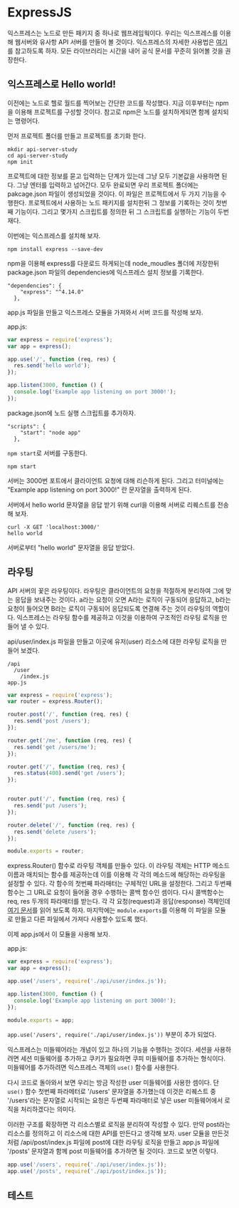 ExpressJS
=========

익스프레스는 노드로 만든 패키지 중 하나로 웹프레임웍이다. 우리는 익스프레스를 이용해 웹서버와 유사항 API 서버를 만들어 볼 것이다. 익스프레스의 자세한 사용법은 [여기](http://expressjs.com/ko/)를 참고하도록 하자. 모든 라이브러리는 시간을 내어 공식 문서를 꾸준히 읽어볼 것을 권장한다. 


## 익스프레스로 Hello world!

이전에는 노드로 헬로 월드를 찍어보는 간단한 코드를 작성했다. 지금 이후부터는 npm을 이용해 프로젝트를 구성할 것이다. 참고로 npm은 노드를 설치하게되면 함께 설치되는 명령어다. 

먼저 프로젝트 폴더를 만들고 프로젝트를 초기화 한다.

```
mkdir api-server-study 
cd api-server-study
npm init
```

프로젝트에 대한 정보를 묻고 입력하는 단계가 있는데 그냥 모두 기본값을 사용하면 된다. 그냥 엔터를 입력하고 넘어간다. 모두 완료되면 우리 프로젝트 폴더에는 pakcage.json 파일이 생성되었을 것이다. 이 파일은 프로젝트에서 두 가지 기능을 수행한다. 프로젝트에서 사용하는 노드 패키지를 설치한뒤 그 정보를 기록하는 것이 첫번째 기능이다. 그리고 몇가지 스크립트를 정의한 뒤 그 스크립트를 실행하는 기능이 두번재다.

이번에는 익스프레스를 설치해 보자.

```
npm install express --save-dev
```

npm을 이용해 express를 다운로드 하게되는데 node_moudles 폴더에 저장한뒤 package.json 파일의 dependencies에 익스프레스 설치 정보를 기록한다. 

```
"dependencies": {
    "express": "^4.14.0"
  },
```

app.js 파일을 만들고 익스프레스 모듈을 가져와서 서버 코드를 작성해 보자.

app.js:

```javascript
var express = require('express');
var app = express();

app.use('/', function (req, res) {
  res.send('hello world');
});

app.listen(3000, function () {
  console.log('Example app listening on port 3000!');
});
```

package.json에 노드 실행 스크립트를 추가하자.

```
"scripts": {
    "start": "node app"
  },
```

`npm start`로 서버를 구동한다.

```
npm start
```

서버는 3000번 포트에서 클라이언트 요청에 대해 리슨하게 된다. 그리고 터미널에는 "Example app listening on port 3000!" 란 문자열을 출력하게 된다. 

서버에서 hello world 문자열을 응답 받기 위해 curl을 이용해 서버로 리퀘스트를 전송해 보자.

```
curl -X GET 'localhost:3000/'
hello world
```

서버로부터 "hello world" 문자열을 응답 받았다. 


## 라우팅 

API 서버의 꽃은 라우팅이다. 라우팅은 클라이언트의 요청을 적절하게 분리하여 그에 맞는 응답을 보내주는 것이다. a라는 요청이 오면 A라는 로직이 구동되어 응답하고, b라는 요청이 들어오면 B라는 로직이 구동되어 응답되도록 연결해 주는 것이 라우팅의 역할이다. 익스프레스는 라우팅 함수를 제공하고 이것을 이용하여 구조적인 라우팅 로직을 만들어 낼 수 있다.

api/user/index.js 파일을 만들고 이곳에 유저(user) 리소스에 대한 라우팅 로직을 만들어 보겠다.
 
```
/api
  /user
    /index.js
app.js
```

```javascript
var express = require('express');
var router = express.Router();

router.post('/', function (req, res) {
  res.send('post /users');
});

router.get('/me', function (req, res) {
  res.send('get /users/me');
});

router.get('/', function (req, res) {
  res.status(400).send('get /users');
});


router.put('/', function (req, res) {
  res.send('put /users');
});

router.delete('/', function (req, res) {
  res.send('delete /users');
});

module.exports = router;
```

express.Router() 함수로 라우팅 객체를 만들수 있다. 이 라우팅 객체는 HTTP 메소드 이름과 매치되는 함수를 제공하는데 이를 이용해 각 각의 메소드에 해당하는 라우팅을 설정할 수 있다. 각 함수의 첫번째 파라매터는 구체적인 URL을 설정한다. 그리고 두번째 함수는 그 URL로 요청이 들어올 경우 수행하는 콜백 함수인 셈이다. 다시 콜백함수는 req, res 두개의 파라매터를 받는다. 각 각 요청(request)과 응답(response) 객체인데 [여기 문서](http://expressjs.com/ko/4x/api.html#req)를 읽어 보도록 하자. 마지막에는 `module.exports`를 이용해 이 파일을 모듈로 만들고 다른 파일에서 가져다 사용할수 있도록 했다.
 
 이제 app.js에서 이 모듈을 사용해 보자.
 
app.js:

```javascript
var express = require('express');
var app = express();

app.use('/users', require('./api/user/index.js'));

app.listen(3000, function () {
  console.log('Example app listening on port 3000!');
});

module.exports = app;
```

`app.use('/users', require('./api/user/index.js'))` 부분이 추가 되었다. 

익스프레스는 미들웨어라는 개념이 있고 하나의 기능을 수행하는 것이다. 세션을 사용하려면 세션 미들웨어를 추가하고 쿠키가 필요하면 쿠피 미들웨어를 추가하는 형식이다. 미들웨어를 추가하려면 익스프레스 객체의 `use()` 함수를 사용한다.

다시 코드로 돌아와서 보면 우리는 방금 작성한 user 미들웨어를 사용한 셈이다. 단 `use()` 함수 첫번째 파라메터로 '/users' 문자열을 추가했는데 이것은 리퀘스트 중 '/users'라는 문자열로 시작되는 요청은 두번째 파라매터로 넣은 user 미들웨어에서 로직을 처리하겠다는 의미다. 

이러한 구조를 확장하면 각 리소스별로 로직을 분리하여 작성할 수 있다. 만약 post라는 리소스를 정의하고 이 리소스에 대한 API를 만든다고 생각해 보자. user 모듈을 만든것 처럼 /api/post/index.js 파일에 post에 대한 라우팅 로직을 만들고 app.js 파일에 '/posts' 문자열과 함께 post 미들웨어를 추가하면 될 것이다. 코드로 보면 이렇다. 
 
 ```javascript
 app.use('/users', require('./api/user/index.js'));
 app.use('/posts', require('./api/post/index.js'));
 ```


## 테스트 

